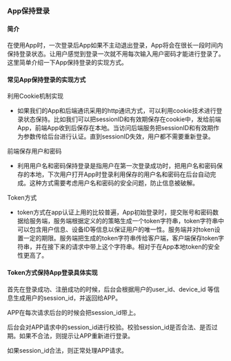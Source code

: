 ### App保持登录

#### 简介

在使用App时，一次登录后App如果不主动退出登录，App将会在很长一段时间内保持登录状态。让用户感觉到登录一次就不用每次输入用户密码才能进行登录了。这里简单介绍一下App保持登录的实现方式。

#### 常见App保持登录的实现方式

利用Cookie机制实现

* 如果我们的App和后端通讯采用的http通讯方式，可以利用cookie技术进行登录状态保持。比如我们可以把sessionID和有效期保存在cookie中，发给前端App，前端App收到后保存在本地。当访问后端服务把sessionID和有效期作为参数传给后台进行认证。直到sessionID失效，用户都不需要重新登录。

前端保存用户和密码

* 利用用户名和密码保持登录是指用户在第一次登录成功时，把用户名和密码保存的本地，下次用户打开App时登录利用保存的用户名和密码在后台自动完成。这种方式需要考虑用户名和密码的安全问题，防止信息被破解。

Token方式

* token方式在app认证上用的比较普遍，App初始登录时，提交账号和密码数据给服务端，服务端根据定义的的策略生成一个token字符串，token字符串中可以包含用户信息、设备ID等信息以保证用户的唯一性。服务端并对token设置一定的期限。服务端把生成的token字符串传给客户端，客户端保存token字符串，并在接下来的请求中带上这个字符串。相对于在App本地token的安全性更高了。

#### Token方式保持App登录具体实现

首先在登录成功、注册成功的时候，后台会根据用户的user_id、device_id 等信息生成用户的session\_id，并返回给APP。

APP在每次请求后台的时候会把session\_id带上。

后台会对APP请求中的session\_id进行校验。校验session\_id是否合法、是否过期。如果不合法，则提示让APP重新进行登录。

如果session\_id合法，则正常处理APP请求。

